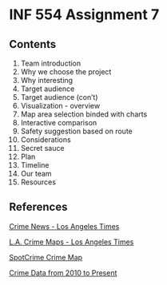 # INF 554 Assignment 7

## Contents

1. Team introduction
2. Why we choose the project
3. Why interesting
4. Target audience
5. Target audience (con’t)
6. Visualization - overview
7. Map area selection binded with charts
8. Interactive comparison
9. Safety suggestion based on route
10. Considerations
11. Secret sauce
12. Plan
13. Timeline
14. Our team
15. Resources 

## References

[Crime News - Los Angeles Times](http://www.latimes.com/local/crime/)

[L.A. Crime Maps - Los Angeles Times](http://maps.latimes.com/crime/)

[SpotCrime Crime Map](https://spotcrime.com/)

[Crime Data from 2010 to Present](https://data.lacity.org/A-Safe-City/Crime-Data-from-2010-to-Present/y8tr-7khq)